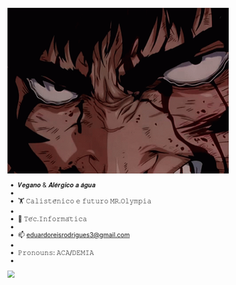 


![](berserk-guts.gif)

 

 *  𝑽𝒆𝒈𝒂𝒏𝒐 & 𝑨𝒍𝒆́𝒓𝒈𝒊𝒄𝒐 𝒂 𝒂́𝒈𝒖𝒂
 * 
 * 🏋️ 𝙲𝚊𝚕𝚒𝚜𝚝𝚎̂𝚗𝚒𝚌𝚘 𝚎 𝚏𝚞𝚝𝚞𝚛𝚘 𝙼𝚁.𝙾𝚕𝚢𝚖𝚙𝚒𝚊
 * 
 * 👾 𝚃𝚎́𝚌.𝙸𝚗𝚏𝚘𝚛𝚖𝚊́𝚝𝚒𝚌𝚊
 * 
 * 📫 eduardoreisrodrigues3@gmail.com
 * 
 * 𝙿𝚛𝚘𝚗𝚘𝚞𝚗𝚜: 𝙰𝙲𝙰/𝙳𝙴𝙼𝙸𝙰
 * 

 

 ![](https://c.tenor.com/QlNFyWLCE4YAAAAM/guts-berserk.gif)
 
 





